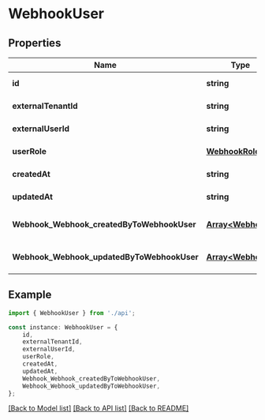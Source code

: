 # WebhookUser


## Properties

Name | Type | Description | Notes
------------ | ------------- | ------------- | -------------
**id** | **string** |  | [default to undefined]
**externalTenantId** | **string** |  | [default to undefined]
**externalUserId** | **string** |  | [default to undefined]
**userRole** | [**WebhookRole**](WebhookRole.md) |  | [default to undefined]
**createdAt** | **string** |  | [default to undefined]
**updatedAt** | **string** |  | [default to undefined]
**Webhook_Webhook_createdByToWebhookUser** | [**Array&lt;Webhook&gt;**](Webhook.md) |  | [optional] [default to undefined]
**Webhook_Webhook_updatedByToWebhookUser** | [**Array&lt;Webhook&gt;**](Webhook.md) |  | [optional] [default to undefined]

## Example

```typescript
import { WebhookUser } from './api';

const instance: WebhookUser = {
    id,
    externalTenantId,
    externalUserId,
    userRole,
    createdAt,
    updatedAt,
    Webhook_Webhook_createdByToWebhookUser,
    Webhook_Webhook_updatedByToWebhookUser,
};
```

[[Back to Model list]](../README.md#documentation-for-models) [[Back to API list]](../README.md#documentation-for-api-endpoints) [[Back to README]](../README.md)
